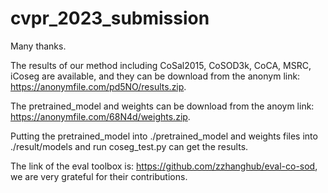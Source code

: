 # cvpr_2023_submission

Many thanks.

The results of our method including CoSal2015, CoSOD3k, CoCA, MSRC, iCoseg are available, and they can be download from the anonym link: https://anonymfile.com/pd5NO/results.zip.

The pretrained_model and weights can be download from the anoym link: https://anonymfile.com/68N4d/weights.zip.

Putting the pretrained_model into ./pretrained_model and weights files into ./result/models and run coseg_test.py can get the results.

The link of the eval toolbox is: https://github.com/zzhanghub/eval-co-sod, we are very grateful for their contributions.
